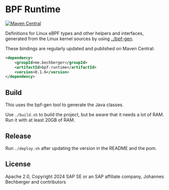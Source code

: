 BPF Runtime
================
[![Maven Central](https://img.shields.io/maven-central/v/me.bechberger/bpf-runtime)](https://search.maven.org/artifact/me.bechberger/bpf-runtime)

Definitions for Linux eBPF types and other helpers and interfaces,
generated from the Linux kernel sources by using [../bpf-gen](../bpf-gen).

These bindings are regularly updated and published on Maven Central:

```xml
<dependency>
    <groupId>me.bechberger</groupId>
    <artifactId>bpf-runtime</artifactId>
    <version>0.1.6</version>
</dependency>
```

Build
-----

This uses the bpf-gen tool to generate the Java classes.

Use `./build.sh` to build the project, but be aware that it needs a lot of RAM.
Run it with at least 20GB of RAM.

Release
-------

Run `./deploy.sh` after updating the version in the README and the pom.

License
-------
Apache 2.0, Copyright 2024 SAP SE or an SAP affiliate company, Johannes Bechberger and contributors